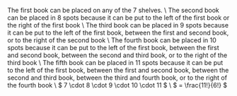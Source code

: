 The first book can be placed on any of the 7 shelves. \\
The second book can be placed in 8 spots because it can be put to the left of the first book or the right of the first book \\
The third book can be placed in 9 spots because it can be put to the left of the first book, between the first and second book, or to the right of the second book \\
The fourth book can be placed in 10 spots because it can be put to the left of the first book, between the first and second book, between the second and third book, or to the right of the third book \\
The fifth book can be placed in 11 spots because it can be put to the left of the first book, between the first and second book, between the second and third book, between the third and fourth book, or to the right of the fourth book \\
$ 7 \cdot 8 \cdot 9 \cdot 10 \cdot 11 $ \\
$ = \frac{11!}{6!} $
